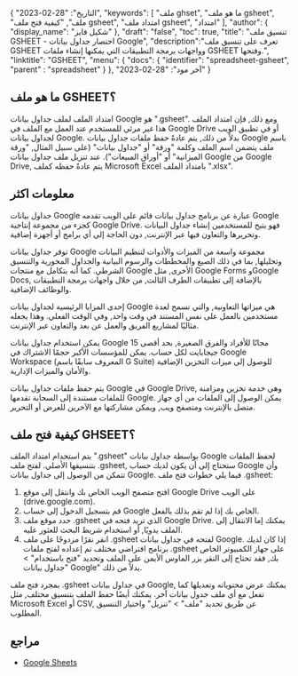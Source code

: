 {
"التاريخ": "28-02-2023",
  "keywords": [
"ملف ghset",
"ما هو ملف gsheet",
"ملف",
"كيفية فتح ملف gsheet",
"امتداد ملف gsheet",
"امتداد"
],
  "author": {
"display_name": "شكيل فايز"
},
"draft": "false",
"toc": true,
"title": "تنسيق ملف GSHEET - اختصار جداول بيانات Google",
  "description":"تعرف على تنسيق ملف GSHEET وواجهات برمجة التطبيقات التي يمكنها إنشاء ملفات GSHEET وفتحها.",
"linktitle": "GSHEET",
  "menu": {
    "docs": {
      "identifier": "spreadsheet-gsheet",
"parent" : "spreadsheet"
}
},
"آخر مود": "28-02-2023"
}

## ما هو ملف GSHEET؟

امتداد الملف لملف جداول بيانات Google هو ".gsheet". ومع ذلك, فإن امتداد الملف هذا غير مرئي للمستخدم عند العمل مع الملف في Google Drive أو في تطبيق الويب لجداول بيانات Google. بدلاً من ذلك, يتم عادةً حفظ ملفات جداول بيانات Google باسم ملف يتضمن اسم الملف وكلمة "ورقة" أو "جداول بيانات" (على سبيل المثال, "ورقة الميزانية" أو "أوراق المبيعات"). عند تنزيل ملف جداول بيانات Google من Google Drive, يتم عادةً حفظه كملف Microsoft Excel بامتداد الملف ".xlsx".

## معلومات اكثر

جداول بيانات Google عبارة عن برنامج جداول بيانات قائم على الويب تقدمه Google كجزء من مجموعة إنتاجية Google Drive. فهو يتيح للمستخدمين إنشاء جداول البيانات وتحريرها والتعاون فيها عبر الإنترنت, دون الحاجة إلى أي برامج أو أجهزة إضافية.

توفر جداول بيانات Google مجموعة واسعة من الميزات والأدوات لتنظيم البيانات وتحليلها, بما في ذلك الصيغ والمخططات والرسوم البيانية والجداول المحورية والتنسيق الشرطي. كما أنه يتكامل مع منتجات Google الأخرى, مثل Google Forms وGoogle Docs, بالإضافة إلى تطبيقات الطرف الثالث, من خلال واجهات برمجة التطبيقات والوظائف الإضافية.

إحدى المزايا الرئيسية لجداول بيانات Google هي ميزاتها التعاونية, والتي تسمح لعدة مستخدمين بالعمل على نفس المستند في وقت واحد, وفي الوقت الفعلي. وهذا يجعله مثاليًا لمشاريع الفريق والعمل عن بعد والتعاون عبر الإنترنت.

يمكن استخدام جداول بيانات Google مجانًا للأفراد والفرق الصغيرة, بحد أقصى 15 جيجابايت لكل حساب. يمكن للمؤسسات الأكبر حجمًا الاشتراك في Google Workspace (المعروف سابقًا باسم G Suite) للوصول إلى ميزات التخزين الإضافية والأمان والميزات الإدارية.

يتم حفظ ملفات جداول بيانات Google في Google Drive, وهي خدمة تخزين ومزامنة للملفات مستندة إلى السحابة تقدمها Google. يمكن الوصول إلى الملفات من أي جهاز متصل بالإنترنت ومتصفح ويب, ويمكن مشاركتها مع الآخرين للعرض أو التحرير.

## كيفية فتح ملف GHSEET؟

يتم استخدام امتداد الملف ".gsheet" بواسطة جداول بيانات Google لحفظ الملفات بتنسيقها الأصلي. لفتح ملف ‎.gsheet, ستحتاج إلى أن يكون لديك حساب Google وأن تتمكن من الوصول إلى جداول بيانات Google. فيما يلي خطوات فتح ملف .gsheet:

1. افتح متصفح الويب الخاص بك وانتقل إلى موقع Google Drive على الويب (drive.google.com).
2. قم بتسجيل الدخول إلى حساب Google الخاص بك إذا لم تقم بذلك بالفعل.
3. حدد موقع ملف .gsheet الذي تريد فتحه في Google Drive. يمكنك إما الانتقال إلى الملف يدويًا, أو استخدام شريط البحث للعثور عليه.
4. انقر نقرًا مزدوجًا على ملف .gsheet لفتحه في جداول بيانات Google. إذا كان لديك برنامج افتراضي مختلف تم إعداده لفتح ملفات ‎.gsheet على جهاز الكمبيوتر الخاص بك, فقد تحتاج إلى النقر بزر الماوس الأيمن على الملف وتحديد "فتح باستخدام" > "جداول بيانات Google" بدلاً من ذلك.

بمجرد فتح ملف .gsheet في جداول بيانات Google, يمكنك عرض محتوياته وتعديلها كما تفعل مع أي ملف جدول بيانات آخر. يمكنك أيضًا حفظ الملف بتنسيق مختلف, مثل Microsoft Excel أو CSV, عن طريق تحديد "ملف" > "تنزيل" واختيار التنسيق المطلوب.

## مراجع
* [Google Sheets](https://en.wikipedia.org/wiki/Google_Sheets)
